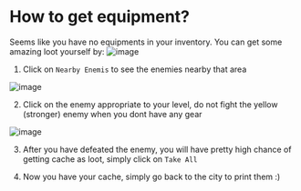 # How to get equipment?
Seems like you have no equipments in your inventory.
You can get some amazing loot yourself by: 
![image](https://user-images.githubusercontent.com/18545294/147309356-69ebc040-b1db-4a68-804d-bc5714efb64e.png)

1. Click on `Nearby Enemis` to see the enemies nearby that area

![image](https://user-images.githubusercontent.com/18545294/147309416-5bae5420-d47e-4429-99e9-3884be153cfb.png)

2. Click on the enemy appropriate to your level, do not fight the yellow (stronger) enemy when you dont have any gear

![image](https://user-images.githubusercontent.com/18545294/147309576-640ae4c8-9d27-4719-8e06-ed82bc7a2d23.png)

3. After you have defeated the enemy, you will have pretty high chance of getting cache as loot, simply click on `Take All`

4. Now you have your cache, simply go back to the city to print them :)
